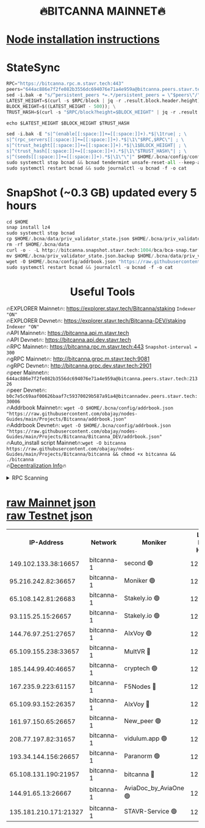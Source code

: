<h1 align="center"> 🔥BITCANNA MAINNET🔥</h1>


[Node installation instructions](https://github.com/obajay/nodes-Guides/tree/main/Projects/Bitcanna)
=

# StateSync
```python
RPC="https://bitcanna.rpc.m.stavr.tech:443"
peers="644ac886e7f2fe082b3556dc694076e71a4e959a@bitcanna.peers.stavr.tech:21326"
sed -i.bak -e "s/^persistent_peers *=.*/persistent_peers = \"$peers\"/" $HOME/.bcna/config/config.toml
LATEST_HEIGHT=$(curl -s $RPC/block | jq -r .result.block.header.height); \
BLOCK_HEIGHT=$((LATEST_HEIGHT - 500)); \
TRUST_HASH=$(curl -s "$RPC/block?height=$BLOCK_HEIGHT" | jq -r .result.block_id.hash)

echo $LATEST_HEIGHT $BLOCK_HEIGHT $TRUST_HASH

sed -i.bak -E "s|^(enable[[:space:]]+=[[:space:]]+).*$|\1true| ; \
s|^(rpc_servers[[:space:]]+=[[:space:]]+).*$|\1\"$RPC,$RPC\"| ; \
s|^(trust_height[[:space:]]+=[[:space:]]+).*$|\1$BLOCK_HEIGHT| ; \
s|^(trust_hash[[:space:]]+=[[:space:]]+).*$|\1\"$TRUST_HASH\"| ; \
s|^(seeds[[:space:]]+=[[:space:]]+).*$|\1\"\"|" $HOME/.bcna/config/config.toml
sudo systemctl stop bcnad && bcnad tendermint unsafe-reset-all --keep-addr-book
sudo systemctl restart bcnad && sudo journalctl -u bcnad -f -o cat
```
# SnapShot (~0.3 GB) updated every 5 hours
```python
cd $HOME
snap install lz4
sudo systemctl stop bcnad
cp $HOME/.bcna/data/priv_validator_state.json $HOME/.bcna/priv_validator_state.json.backup
rm -rf $HOME/.bcna/data
curl -o - -L http://bitcanna.snapshot.stavr.tech:1004/bca/bca-snap.tar.lz4 | lz4 -c -d - | tar -x -C $HOME/.bcna --strip-components 2
mv $HOME/.bcna/priv_validator_state.json.backup $HOME/.bcna/data/priv_validator_state.json
wget -O $HOME/.bcna/config/addrbook.json "https://raw.githubusercontent.com/obajay/nodes-Guides/main/Projects/Bitcanna/addrbook.json"
sudo systemctl restart bcnad && journalctl -u bcnad -f -o cat
```

 <h1 align="center"> Useful Tools</h1>

🔥EXPLORER Mainnet🔥:    https://explorer.stavr.tech/Bitcanna/staking          `Indexer "ON"` \
🔥EXPLORER Devnet🔥:     https://explorer.stavr.tech/Bitcanna-DEV/staking     `Indexer "ON"` \
🔥API Mainnet🔥:         https://bitcanna.api.m.stavr.tech \
🔥API Devnet🔥:          https://bitcanna.api.dev.stavr.tech \
🔥RPC Mainnet🔥:         https://bitcanna.rpc.m.stavr.tech:443         `Snapshot-interval = 300` \
🔥gRPC Mainnet🔥:        http://bitcanna.grpc.m.stavr.tech:9081 \
🔥gRPC Devnet🔥:         http://bitcanna.grpc.dev.stavr.tech:2901 \
🔥peer Mainnet🔥:        `644ac886e7f2fe082b3556dc694076e71a4e959a@bitcanna.peers.stavr.tech:21326` \
🔥peer Devnet🔥:         `b0c7e5c69aaf00626baaf7c59370029b587a91a4@bitcannadev.peers.stavr.tech:30006` \
🔥Addrbook Mainnet🔥:    ```wget -O $HOME/.bcna/config/addrbook.json "https://raw.githubusercontent.com/obajay/nodes-Guides/main/Projects/Bitcanna/addrbook.json"``` \
🔥Addrbook Devnet🔥:    ```wget -O $HOME/.bcna/config/addrbook.json "https://raw.githubusercontent.com/obajay/nodes-Guides/main/Projects/Bitcanna/Bitcanna_DEV/addrbook.json"``` \
🔥Auto_install script Mainnet🔥:```wget -O bitcanna https://raw.githubusercontent.com/obajay/nodes-Guides/main/Projects/Bitcanna/bitcanna && chmod +x bitcanna && ./bitcanna``` \
🔥[Decentralization Info](https://github.com/obajay/StateSync-snapshots/tree/main/Projects/Bitcanna/Decentralization)🔥


<details>
<summary>RPC Scanning</summary>

<h2 align="center"> We scan nodes in real time every 4 hours. And we provide the final result of RPC endpoints.
We cannot influence the operation of these nodes in any way. </h2>


```python
If Voting Power is higher than 0 --> then the Node is a validator of the network and may be subject to attack and be a potential threat to the chain.
```
```python
We marked such validators with a red symbol
```

</details>

[raw Mainnet json](https://rpc-check.bcam.stavr.tech/bcam/rpc-bcam-result.json) \
[raw Testnet json](https://github.com/obajay/StateSync-snapshots/tree/main/Projects/Bitcanna/Rpc-Check-Testnet)
=



<table><tr><th>IP-Address</th><th>Network</th><th>Moniker</th><th>Latest Block Height</th><th>Earliest Block Height</th><th>Catching Up</th><th>Tx Index</th><th>Voting Power</th><th>Scan Time</th></tr><tr><td>149.102.133.38:16657</td><td>bitcanna-1</td><td>second 🟢</td><td>12870812</td><td>1</td><td>False</td><td>on</td><td>0</td><td>2024-03-05T06:09:41.331088790UTC</td></tr><tr><td>95.216.242.82:36657</td><td>bitcanna-1</td><td>Moniker 🟢</td><td>12870801</td><td>5776907</td><td>False</td><td>on</td><td>0</td><td>2024-03-05T06:08:38.007441122UTC</td></tr><tr><td>65.108.142.81:26683</td><td>bitcanna-1</td><td>Stakely.io 🟢</td><td>12870805</td><td>6152001</td><td>False</td><td>on</td><td>0</td><td>2024-03-05T06:09:01.255760109UTC</td></tr><tr><td>93.115.25.15:26657</td><td>bitcanna-1</td><td>Stakely.io 🟢</td><td>12870805</td><td>6520001</td><td>False</td><td>on</td><td>0</td><td>2024-03-05T06:08:56.841327159UTC</td></tr><tr><td>144.76.97.251:27657</td><td>bitcanna-1</td><td>AlxVoy 🟢</td><td>12870810</td><td>8805201</td><td>False</td><td>on</td><td>0</td><td>2024-03-05T06:09:30.792161893UTC</td></tr><tr><td>65.109.155.238:33657</td><td>bitcanna-1</td><td>MultVR 🔴</td><td>12862073</td><td>9933415</td><td>False</td><td>on</td><td>353850</td><td>2024-03-05T06:09:08.790566095UTC</td></tr><tr><td>185.144.99.40:46657</td><td>bitcanna-1</td><td>cryptech 🟢</td><td>12870801</td><td>11528001</td><td>False</td><td>on</td><td>0</td><td>2024-03-05T06:08:33.611575854UTC</td></tr><tr><td>167.235.9.223:61157</td><td>bitcanna-1</td><td>F5Nodes 🔴</td><td>12870807</td><td>12084001</td><td>False</td><td>on</td><td>570</td><td>2024-03-05T06:09:11.048391756UTC</td></tr><tr><td>65.109.93.152:26357</td><td>bitcanna-1</td><td>AlxVoy 🔴</td><td>12870812</td><td>12109301</td><td>False</td><td>on</td><td>1391814</td><td>2024-03-05T06:09:41.876306266UTC</td></tr><tr><td>161.97.150.65:26657</td><td>bitcanna-1</td><td>New_peer 🟢</td><td>12870805</td><td>12254001</td><td>False</td><td>on</td><td>0</td><td>2024-03-05T06:09:01.531766649UTC</td></tr><tr><td>208.77.197.82:31657</td><td>bitcanna-1</td><td>vidulum.app 🟢</td><td>12870806</td><td>12386934</td><td>False</td><td>on</td><td>0</td><td>2024-03-05T06:09:04.357652013UTC</td></tr><tr><td>193.34.144.156:26657</td><td>bitcanna-1</td><td>Paranorm 🟢</td><td>12870111</td><td>12697701</td><td>False</td><td>on</td><td>0</td><td>2024-03-05T06:09:17.688415902UTC</td></tr><tr><td>65.108.131.190:21957</td><td>bitcanna-1</td><td>bitcanna 🔴</td><td>12870808</td><td>12770808</td><td>False</td><td>on</td><td>419531</td><td>2024-03-05T06:09:15.418598448UTC</td></tr><tr><td>144.91.65.13:26667</td><td>bitcanna-1</td><td>AviaDoc_by_AviaOne 🟢</td><td>12870809</td><td>12866401</td><td>False</td><td>on</td><td>0</td><td>2024-03-05T06:09:26.211927488UTC</td></tr><tr><td>135.181.210.171:21327</td><td>bitcanna-1</td><td>STAVR-Service 🟢</td><td>12870810</td><td>12868801</td><td>False</td><td>on</td><td>0</td><td>2024-03-05T06:09:30.562698950UTC</td></tr></table>

